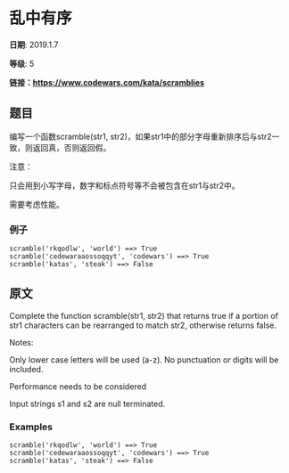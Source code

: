 # 乱中有序

**日期**: 2019.1.7

**等级**: 5

**链接：https://www.codewars.com/kata/scramblies**

## 题目

编写一个函数scramble(str1, str2)，如果str1中的部分字母重新排序后与str2一致，则返回真，否则返回假。

注意：

只会用到小写字母，数字和标点符号等不会被包含在str1与str2中。

需要考虑性能。

### 例子

```
scramble('rkqodlw', 'world') ==> True
scramble('cedewaraaossoqqyt', 'codewars') ==> True
scramble('katas', 'steak') ==> False
```

## 原文

Complete the function scramble(str1, str2) that returns true if a portion of str1 characters can be rearranged to match str2, otherwise returns false.

Notes:

Only lower case letters will be used (a-z). No punctuation or digits will be included.

Performance needs to be considered

Input strings s1 and s2 are null terminated.

### Examples
```
scramble('rkqodlw', 'world') ==> True
scramble('cedewaraaossoqqyt', 'codewars') ==> True
scramble('katas', 'steak') ==> False
```